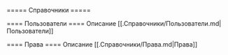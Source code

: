===== Справочники =====

==== Пользователи ====
Описание
[[.Справочники/Пользователи.md|Пользователи]]

==== Права ====
Описание
[[.Справочники/Права.md|Права]]